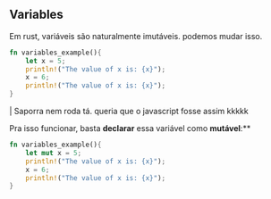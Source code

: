 ## Variables

Em rust, variáveis são naturalmente imutáveis. podemos mudar isso.
```rust
fn variables_example(){
    let x = 5;
    println!("The value of x is: {x}");
    x = 6;
    println!("The value of x is: {x}");
}
```
| Saporra nem roda tá. queria que o javascript fosse assim kkkkk


Pra isso funcionar, basta **declarar** essa variável como **mutável**:**
```rust
fn variables_example(){
    let mut x = 5;
    println!("The value of x is: {x}");
    x = 6;
    println!("The value of x is: {x}");
}
```
